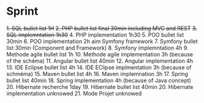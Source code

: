 # Sprint
~~1. SQL bullet list 1H~~
~~2. PHP bullet list final 30min including MVC and REST~~
~~3. SQL implemntation 1h30~~
4. PHP implementation 1h30
5. POO bullet list 30min
6. POO implementation 2h aim Symfony framework
7. Symfony bullet list 30min (Component and Framework)
8. Symfony implemntation 4h
9. Methode agile bullet list 1h
10. Methode agile implementation 3h (because of the schéma)
11. Angular bullet list 40min
12. Angular implementation 4h
13. IDE Eclipse bullet list 4h
14. IDE EClipse implmentation 3h (because of schméma)
15. Maven bullet list 4h
16. Maven implemnation 3h
17. Spring bullet list 40min
18. Spring implementation 4h (because of Java concept)
20. Hibernate recherche 1day
19. Hibernate bullet list 40min
20. Hibernate implementation unknowed
21. Mode Projet unknowed